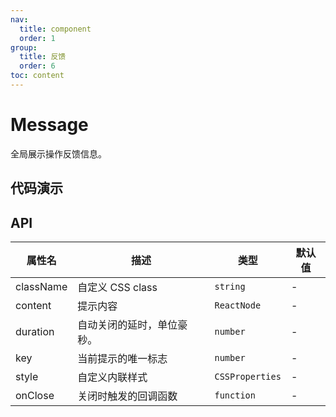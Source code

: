 ```yaml
---
nav:
  title: component
  order: 1
group: 
  title: 反馈
  order: 6
toc: content
---
```

# Message
全局展示操作反馈信息。

## 代码演示

<code src="./demo/demo1.tsx"></code>
<code src="./demo/demo2.tsx"></code>
<code src="./demo/demo3.tsx"></code>
<code src="./demo/demo4.tsx"></code>


## API

| 属性名 | 描述 | 类型 | 默认值 |
| --- | --- | --- | --- |
| className | 自定义 CSS class | `string` | - |
| content | 提示内容 | `ReactNode` | - |
| duration | 自动关闭的延时，单位豪秒。| `number` | - |
| key | 当前提示的唯一标志 | `number` |-|
| style | 自定义内联样式 | `CSSProperties` |-|
| onClose | 关闭时触发的回调函数 | `function` |-|